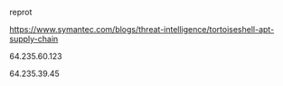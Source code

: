 reprot

https://www.symantec.com/blogs/threat-intelligence/tortoiseshell-apt-supply-chain

64.235.60.123

64.235.39.45
